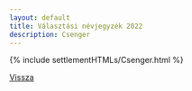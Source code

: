 ```yaml
---
layout: default
title: Választási névjegyzék 2022
description: Csenger
---
```


{% include settlementHTMLs/Csenger.html %}

[Vissza](./)
